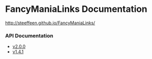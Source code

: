 FancyManiaLinks Documentation
===============

http://steeffeen.github.io/FancyManiaLinks/

### API Documentation
* [v2.0.0](http://steeffeen.github.io/FancyManiaLinks/2.0.0/)
* [v1.4.1](http://steeffeen.github.io/FancyManiaLinks/1.4.1/)
